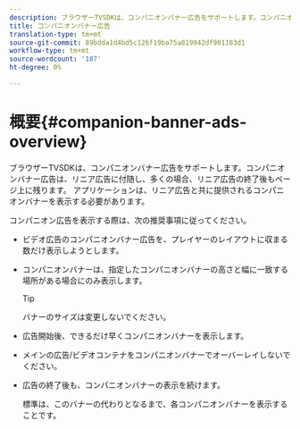 ```yaml
---
description: ブラウザーTVSDKは、コンパニオンバナー広告をサポートします。コンパニオンバナー広告は、リニア広告に付随し、多くの場合、リニア広告の終了後もページ上に残ります。 アプリケーションは、リニア広告と共に提供されるコンパニオンバナーを表示する必要があります。
title: コンパニオンバナー広告
translation-type: tm+mt
source-git-commit: 89bdda1d4bd5c126f19ba75a819942df901183d1
workflow-type: tm+mt
source-wordcount: '187'
ht-degree: 0%

---
```



# 概要{#companion-banner-ads-overview}

ブラウザーTVSDKは、コンパニオンバナー広告をサポートします。コンパニオンバナー広告は、リニア広告に付随し、多くの場合、リニア広告の終了後もページ上に残ります。 アプリケーションは、リニア広告と共に提供されるコンパニオンバナーを表示する必要があります。

コンパニオン広告を表示する際は、次の推奨事項に従ってください。

* ビデオ広告のコンパニオンバナー広告を、プレイヤーのレイアウトに収まる数だけ表示しようとします。
* コンパニオンバナーは、指定したコンパニオンバナーの高さと幅に一致する場所がある場合にのみ表示します。

   >[!TIP]
   >
   >バナーのサイズは変更しないでください。

* 広告開始後、できるだけ早くコンパニオンバナーを表示します。
* メインの広告/ビデオコンテナをコンパニオンバナーでオーバーレイしないでください。
* 広告の終了後も、コンパニオンバナーの表示を続けます。

   標準は、このバナーの代わりとなるまで、各コンパニオンバナーを表示することです。

